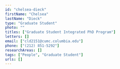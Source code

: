 ```yaml
---
id: "chelsea-dieck"
firstName: "Chelsea"
lastName: "Dieck"
type: "Graduate Student"
photo: ""
titles: ["Graduate Student Integrated PhD Program"]
letters: []
email: ["cld2151@cumc.columbia.edu"]
phone: ["(212) 851-5292"]
researchAreas: []
tags: ["People", "Graduate Student"]
urls: []
---
```

